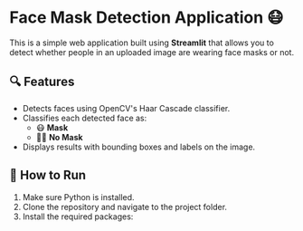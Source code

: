 # Face Mask Detection Application 😷

This is a simple web application built using **Streamlit** that allows you to detect whether people in an uploaded image are wearing face masks or not.

## 🔍 Features

- Detects faces using OpenCV's Haar Cascade classifier.
- Classifies each detected face as:
  - 😷 **Mask**
  - 😷‍💨 **No Mask**
- Displays results with bounding boxes and labels on the image.

## 🚀 How to Run

1. Make sure Python is installed.
2. Clone the repository and navigate to the project folder.
3. Install the required packages:
 
